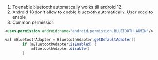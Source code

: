 1. To enable bluetooth automatically works till android 12. 
2. Android 13 don't allow to enable bluetooth automatically. User need to enable
3. Common permission  
```xml
<uses-permission android:name="android.permission.BLUETOOTH_ADMIN"/>
```

```java
val mBluetoothAdapter = BluetoothAdapter.getDefaultAdapter()  
		if (mBluetoothAdapter.isEnabled) {  
			mBluetoothAdapter.disable()  
		}

```
